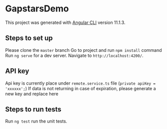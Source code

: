 # GapstarsDemo

This project was generated with [Angular CLI](https://github.com/angular/angular-cli) version 11.1.3.

## Steps to set up

Please clone the `master` branch
Go to project and run `npm install` command
Run `ng serve` for a dev server. Navigate to `http://localhost:4200/`.

## API key

Api key is currently place under `remote.service.ts` file (`private apiKey = 'xxxxxx';`)
If data is not returning in case of expiration, please generate a new key and replace here

## Steps to run tests

Run `ng test` run the unit tests.
